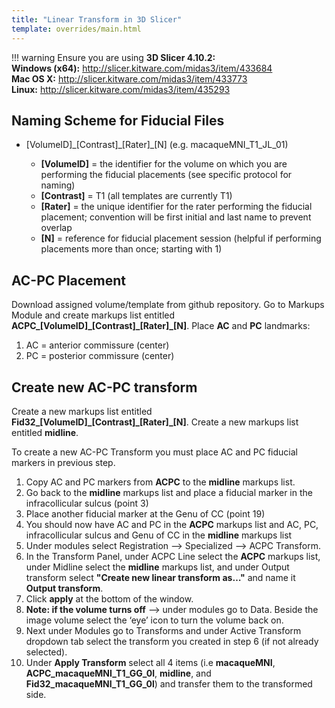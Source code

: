 ```yaml
---
title: "Linear Transform in 3D Slicer"
template: overrides/main.html
---
```


!!! warning
	Ensure you are using **3D Slicer 4.10.2:**<br>
    **Windows (x64):** http://slicer.kitware.com/midas3/item/433684<br>
    **Mac OS X:** http://slicer.kitware.com/midas3/item/433773<br>
    **Linux:** http://slicer.kitware.com/midas3/item/435293<br>

## Naming Scheme for Fiducial Files

* [VolumeID]\_[Contrast]\_[Rater]\_[N] (e.g. macaqueMNI_T1_JL_01)

  * **[VolumeID]** = the identifier for the volume on which you are performing the fiducial placements (see specific protocol for naming)
  * **[Contrast]** = T1 (all templates are currently T1)
  * **[Rater]** = the unique identifier for the rater performing the fiducial placement; convention will be first initial and last name to prevent overlap
  * **[N]** = reference for fiducial placement session (helpful if performing placements more than once; starting with 1)

## AC-PC Placement

Download assigned volume/template from github repository. Go to Markups Module and create markups list entitled **ACPC\_[VolumeID]\_[Contrast]\_[Rater]\_[N]**. Place **AC** and **PC** landmarks:

1. AC = anterior commissure (center)
2. PC = posterior commissure (center)

## Create new AC-PC transform

Create a new markups list entitled **Fid32\_[VolumeID]\_[Contrast]\_[Rater]\_[N]**. Create a new markups list entitled **midline**.

To create a new AC-PC Transform you must place AC and PC fiducial markers in previous step.

1. Copy AC and PC markers from **ACPC** to the **midline** markups list.
2. Go back to the **midline** markups list and place a fiducial marker in the infracollicular sulcus (point 3)
3. Place another fiducial marker at the Genu of CC (point 19)
4. You should now have AC and PC in the **ACPC** markups list and AC, PC, infracollicular sulcus and Genu of CC in the **midline** markups list
5. Under modules select Registration --> Specialized --> ACPC Transform. 
6. In the Transform Panel, under ACPC Line select the **ACPC** markups list, under Midline select the **midline** markups list, and under Output transform select **"Create new linear transform as…"** and name it **Output transform**.
7. Click **apply** at the bottom of the window.
8. **Note: if the volume turns off** --> under modules go to Data. Beside the image volume select the ‘eye’ icon to turn the volume back on.
9. Next under Modules go to Transforms and under Active Transform dropdown tab select the transform you created in step 6 (if not already selected). 
10. Under **Apply Transform** select all 4 items (i.e **macaqueMNI**, **ACPC_macaqueMNI_T1_GG_0l**, **midline**, and **Fid32_macaqueMNI_T1_GG_0l**) and transfer them to the transformed side. 
